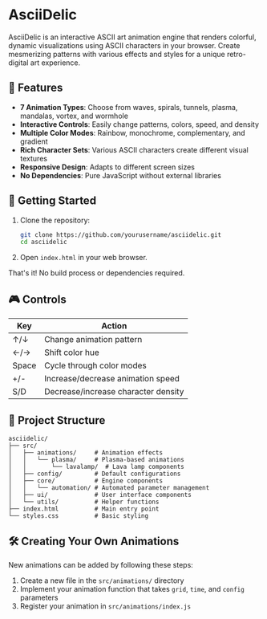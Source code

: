 # AsciiDelic

AsciiDelic is an interactive ASCII art animation engine that renders colorful, dynamic visualizations using ASCII characters in your browser. Create mesmerizing patterns with various effects and styles for a unique retro-digital art experience.

## 🌟 Features

- **7 Animation Types**: Choose from waves, spirals, tunnels, plasma, mandalas, vortex, and wormhole
- **Interactive Controls**: Easily change patterns, colors, speed, and density
- **Multiple Color Modes**: Rainbow, monochrome, complementary, and gradient
- **Rich Character Sets**: Various ASCII characters create different visual textures
- **Responsive Design**: Adapts to different screen sizes
- **No Dependencies**: Pure JavaScript without external libraries

## 🚀 Getting Started

1. Clone the repository:
   ```bash
   git clone https://github.com/yourusername/asciidelic.git
   cd asciidelic
   ```

2. Open `index.html` in your web browser.

That's it! No build process or dependencies required.

## 🎮 Controls

| Key | Action |
|-----|--------|
| ↑/↓ | Change animation pattern |
| ←/→ | Shift color hue |
| Space | Cycle through color modes |
| +/- | Increase/decrease animation speed |
| S/D | Decrease/increase character density |

## 🧩 Project Structure

```
asciidelic/
├── src/
│   ├── animations/     # Animation effects
│   │   └── plasma/     # Plasma-based animations
│   │       └── lavalamp/  # Lava lamp components
│   ├── config/         # Default configurations 
│   ├── core/           # Engine components
│   │   └── automation/ # Automated parameter management
│   ├── ui/             # User interface components
│   └── utils/          # Helper functions
├── index.html          # Main entry point
└── styles.css          # Basic styling
```

## 🛠️ Creating Your Own Animations

New animations can be added by following these steps:

1. Create a new file in the `src/animations/` directory
2. Implement your animation function that takes `grid`, `time`, and `config` parameters
3. Register your animation in `src/animations/index.js`

